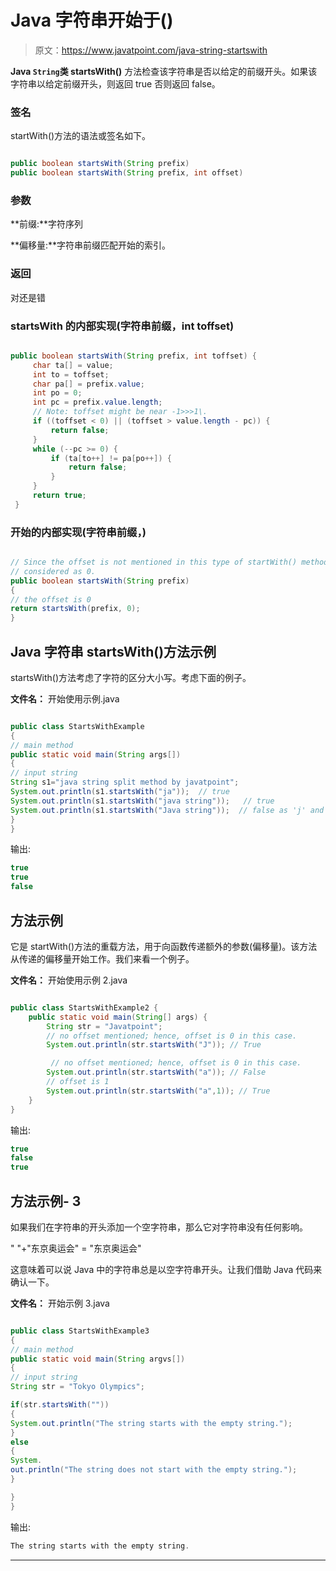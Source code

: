 # Java 字符串开始于()

> 原文：<https://www.javatpoint.com/java-string-startswith>

**Java `String`类 startsWith()** 方法检查该字符串是否以给定的前缀开头。如果该字符串以给定前缀开头，则返回 true 否则返回 false。

### 签名

startWith()方法的语法或签名如下。

```java

public boolean startsWith(String prefix)
public boolean startsWith(String prefix, int offset)

```

### 参数

**前缀:**字符序列

**偏移量:**字符串前缀匹配开始的索引。

### 返回

对还是错

### startsWith 的内部实现(字符串前缀，int toffset)

```java

public boolean startsWith(String prefix, int toffset) {  
     char ta[] = value;  
     int to = toffset;  
     char pa[] = prefix.value;  
     int po = 0;  
     int pc = prefix.value.length;  
     // Note: toffset might be near -1>>>1\.  
     if ((toffset < 0) || (toffset > value.length - pc)) {  
         return false;  
     }  
     while (--pc >= 0) {  
         if (ta[to++] != pa[po++]) {  
             return false;  
         }  
     }  
     return true;  
 }  

```

### 开始的内部实现(字符串前缀，)

```java

// Since the offset is not mentioned in this type of startWith() method, the offset is
// considered as 0.
public boolean startsWith(String prefix) 
{
// the offset is 0
return startsWith(prefix, 0);
}

```

## Java 字符串 startsWith()方法示例

startsWith()方法考虑了字符的区分大小写。考虑下面的例子。

**文件名：** 开始使用示例.java

```java

public class StartsWithExample
{  
// main method
public static void main(String args[])
{  
// input string
String s1="java string split method by javatpoint";  
System.out.println(s1.startsWith("ja"));  // true
System.out.println(s1.startsWith("java string"));   // true
System.out.println(s1.startsWith("Java string"));  // false as 'j' and 'J' are different 
}
}  

```

输出:

```java
true
true
false

```

## 方法示例

它是 startWith()方法的重载方法，用于向函数传递额外的参数(偏移量)。该方法从传递的偏移量开始工作。我们来看一个例子。

**文件名：** 开始使用示例 2.java

```java

public class StartsWithExample2 {  
    public static void main(String[] args) {  
        String str = "Javatpoint";  
        // no offset mentioned; hence, offset is 0 in this case.
        System.out.println(str.startsWith("J")); // True  

         // no offset mentioned; hence, offset is 0 in this case.
        System.out.println(str.startsWith("a")); // False 
        // offset is 1
        System.out.println(str.startsWith("a",1)); // True  
    }  
}  

```

输出:

```java
true
false
true

```

## 方法示例- 3

如果我们在字符串的开头添加一个空字符串，那么它对字符串没有任何影响。

" "+"东京奥运会" = "东京奥运会"

这意味着可以说 Java 中的字符串总是以空字符串开头。让我们借助 Java 代码来确认一下。

**文件名：** 开始示例 3.java

```java

public class StartsWithExample3 
{
// main method
public static void main(String argvs[])
{
// input string
String str = "Tokyo Olympics";

if(str.startsWith(""))
{
System.out.println("The string starts with the empty string.");
}
else
{
System.
out.println("The string does not start with the empty string.");   
}

}
}

```

输出:

```java
The string starts with the empty string.

```

* * *
